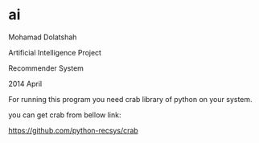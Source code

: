 ai
==

Mohamad Dolatshah

Artificial Intelligence Project

Recommender System

2014 April


For running this program you need crab library of python on your system.

you can get crab from bellow link:

https://github.com/python-recsys/crab

